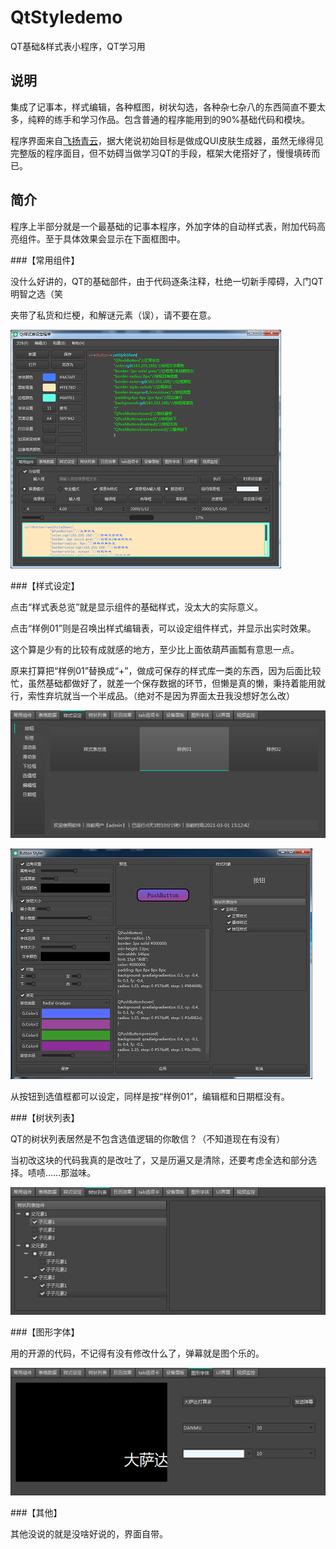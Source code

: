 # QtStyledemo

QT基础&amp;样式表小程序，QT学习用

## 说明

集成了记事本，样式编辑，各种框图，树状勾选，各种杂七杂八的东西简直不要太多，纯粹的练手和学习作品。包含普通的程序能用到的90%基础代码和模块。

程序界面来自[飞扬青云](https://gitee.com/feiyangqingyun)，据大佬说初始目标是做成QUI皮肤生成器，虽然无缘得见完整版的程序面目，但不妨碍当做学习QT的手段，框架大佬搭好了，慢慢填砖而已。

## 简介

程序上半部分就是一个最基础的记事本程序，外加字体的自动样式表，附加代码高亮组件。至于具体效果会显示在下面框图中。

###【常用组件】

没什么好讲的，QT的基础部件，由于代码逐条注释，杜绝一切新手障碍，入门QT明智之选（笑

夹带了私货和烂梗，和解谜元素（误），请不要在意。

![2.PNG](https://github.com/kongbaiku/QtStyledemo/blob/main/README/8.png)

###【样式设定】

点击“样式表总览”就是显示组件的基础样式，没太大的实际意义。

点击“样例01”则是召唤出样式编辑表，可以设定组件样式，并显示出实时效果。

这个算是少有的比较有成就感的地方，至少比上面依葫芦画瓢有意思一点。

原来打算把“样例01”替换成“+”，做成可保存的样式库一类的东西，因为后面比较忙，虽然基础都做好了，就差一个保存数据的环节，但懒是真的懒，秉持着能用就行，索性弃坑就当一个半成品。（绝对不是因为界面太丑我没想好怎么改）

![4.PNG](https://github.com/kongbaiku/QtStyledemo/blob/main/README/10.png)

![1.PNG](https://github.com/kongbaiku/QtStyledemo/blob/main/README/7.png)

从按钮到选值框都可以设定，同样是按“样例01”，编辑框和日期框没有。

###【树状列表】

QT的树状列表居然是不包含选值逻辑的你敢信？（不知道现在有没有）

当初改这块的代码我真的是改吐了，又是历遍又是清除，还要考虑全选和部分选择。啧啧……那滋味。

![5.PNG](https://github.com/kongbaiku/QtStyledemo/blob/main/README/11.png)

###【图形字体】

用的开源的代码，不记得有没有修改什么了，弹幕就是图个乐的。

![6.PNG](https://github.com/kongbaiku/QtStyledemo/blob/main/README/12.png)

###【其他】

其他没说的就是没啥好说的，界面自带。

